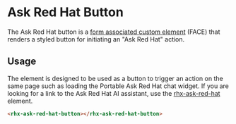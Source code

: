 # Ask Red Hat Button
The Ask Red Hat button is a [form associated custom element](https://html.spec.whatwg.org/dev/custom-elements.html#custom-elements-face-example) (FACE) that renders a styled button for initiating an "Ask Red Hat" action. 

## Usage
The element is designed to be used as a button to trigger an action on the same page such as loading the Portable Ask Red Hat chat widget.  If you are looking for a link to the Ask Red Hat AI assistant, use the [rhx-ask-red-hat](../rhx-ask-red-hat) element.

```html
<rhx-ask-red-hat-button></rhx-ask-red-hat-button>
```
